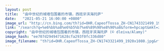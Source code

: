 ```yaml
---
layout: post
title:  "由中世纪的城墙包围着的市镇，西班牙滨海托萨"
date:   "2021-05-21 16:00:00 +0800"
image_url: "http://cn.bing.com/th?id=OHR.CapeofTossa_ZH-CN1743321499_1920x1080.jpg&rf=LaDigue_1920x1080.jpg&pid=hp"
link: "/search?q=%e6%bb%a8%e6%b5%b7%e6%89%98%e8%90%a8&form=hpcapt&mkt=zh-cn"
copyright: "由中世纪的城墙包围着的市镇，西班牙滨海托萨 (© dleiva/Alamy)"
image_hash: "ee707d2949471628cfa293f0fc336d80"
image_filename: "th?id=OHR.CapeofTossa_ZH-CN1743321499_1920x1080.jpg&rf=LaDigue_1920x1080.jpg&pid=hp"
---
```

